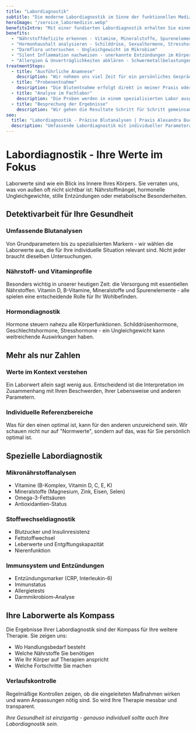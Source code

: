 ```yaml
---
title: "Labordiagnostik"
subtitle: "Die moderne Labordiagnostik im Sinne der funktionellen Medizin ist wie eine Detektivarbeit für Ihre Gesundheit: Sie hilft uns, verborgenen Ursachen auf die Spur zu kommen und Zusammenhänge sichtbar zu machen, die sonst leicht übersehen werden. Anhand gezielter Laborwerte lässt sich feststellen, ob z.B. der Hormonhaushalt im Gleichgewicht ist, die Nährstoffversorgung ausreichend erfolgt, die Darmflora stabil arbeitet oder ob stille Entzündungen im Körper aktiv sind. Auch mögliche Belastungen durch Schwermetalle, Allergien oder Unverträglichkeiten können so erkannt werden.<br><br>Ziel ist es, Ursachen von chronischen Beschwerden, Energielosigkeit oder unspezifischen Symptomen besser zu verstehen. Die Labordiagnostik betrachtet den Körper in seiner Regulation und zeigt, wo er Unterstützung benötigt."
heroImage: "/service_labormedizin.webp"
benefitsIntro: "Mit einer fundierten Labordiagnostik erhalten Sie einen präzisen Einblick in die Prozesse Ihres Körpers  und damit eine wichtige Grundlage, um Gesundheit und Wohlbefinden gezielt zu fördern."
benefits:
  - "Nährstoffdefizite erkennen - Vitamine, Mineralstoffe, Spurenelemente"
  - "Hormonhaushalt analysieren - Schilddrüse, Sexualhormone, Stresshormone"
  - "Darmflora untersuchen - Ungleichgewicht im Mikrobiom"
  - "Silent Inflammation nachweisen - unerkannte Entzündungen im Körper"
  - "Allergien & Unverträglichkeiten abklären - Schwermetallbelastungen erkennen"
treatmentSteps:
  - title: "Ausführliche Anamnese"
    description: "Wir nehmen uns viel Zeit für ein persönliches Gespräch. Dabei betrachten wir Ihre Beschwerden, Ihre Lebensumstände und Ihre Gesundheitsziele und ich berate Sie gerne, welche Untersuchungen sinnvoll sind."
  - title: "Probenentnahme"
    description: "Die Blutentnahme erfolgt direkt in meiner Praxis oder unkompliziert bei einem unserer Partnerlabore. Je nach Fragestellung können auch andere Proben sinnvoll sein. Alles wird Ihnen vorab verständlich erklärt und so gestaltet, dass es für Sie unkompliziert bleibt."
  - title: "Analyse im Fachlabor"
    description: "Die Proben werden in einem spezialisierten Labor ausgewertet. So entstehen zuverlässige und aussagekräftige Ergebnisse, die wertvolle Hinweise auf mögliche Ursachen Ihrer Beschwerden liefern können."
  - title: "Besprechung der Ergebnisse"
    description: "Wir gehen die Resultate Schritt für Schritt gemeinsam durch. Sie erhalten eine klare und verständliche Erklärung, was die Werte bedeuten, wo die Zusammenhänge liegen und welche Möglichkeiten sich daraus für Ihr weiteres Vorgehen ergeben."
seo:
  title: "Labordiagnostik - Präzise Blutanalysen | Praxis Alexandra Buchmann"
  description: "Umfassende Labordiagnostik mit individueller Parameterauswahl. Von Nährstoffanalysen bis Hormondiagnostik - fundierte Werte für klare Entscheidungen."
---
```


# Labordiagnostik - Ihre Werte im Fokus

Laborwerte sind wie ein Blick ins Innere Ihres Körpers. Sie verraten uns, was von außen oft nicht sichtbar ist: Nährstoffmängel, hormonelle Ungleichgewichte, stille Entzündungen oder metabolische Besonderheiten.

## Detektivarbeit für Ihre Gesundheit

### Umfassende Blutanalysen
Von Grundparametern bis zu spezialisierten Markern - wir wählen die Laborwerte aus, die für Ihre individuelle Situation relevant sind. Nicht jeder braucht dieselben Untersuchungen.

### Nährstoff- und Vitaminprofile
Besonders wichtig in unserer heutigen Zeit: die Versorgung mit essentiellen Nährstoffen. Vitamin D, B-Vitamine, Mineralstoffe und Spurenelemente - alle spielen eine entscheidende Rolle für Ihr Wohlbefinden.

### Hormondiagnostik
Hormone steuern nahezu alle Körperfunktionen. Schilddrüsenhormone, Geschlechtshormone, Stresshormone - ein Ungleichgewicht kann weitreichende Auswirkungen haben.

## Mehr als nur Zahlen

### Werte im Kontext verstehen
Ein Laborwert allein sagt wenig aus. Entscheidend ist die Interpretation im Zusammenhang mit Ihren Beschwerden, Ihrer Lebensweise und anderen Parametern.

### Individuelle Referenzbereiche
Was für den einen optimal ist, kann für den anderen unzureichend sein. Wir schauen nicht nur auf "Normwerte", sondern auf das, was für Sie persönlich optimal ist.

## Spezielle Labordiagnostik

### Mikronährstoffanalysen
- Vitamine (B-Komplex, Vitamin D, C, E, K)
- Mineralstoffe (Magnesium, Zink, Eisen, Selen)
- Omega-3-Fettsäuren
- Antioxidantien-Status

### Stoffwechseldiagnostik
- Blutzucker und Insulinresistenz
- Fettstoffwechsel
- Leberwerte und Entgiftungskapazität
- Nierenfunktion

### Immunsystem und Entzündungen
- Entzündungsmarker (CRP, Interleukin-6)
- Immunstatus
- Allergietests
- Darmmikrobiom-Analyse

## Ihre Laborwerte als Kompass

Die Ergebnisse Ihrer Labordiagnostik sind der Kompass für Ihre weitere Therapie. Sie zeigen uns:

- Wo Handlungsbedarf besteht
- Welche Nährstoffe Sie benötigen
- Wie Ihr Körper auf Therapien anspricht
- Welche Fortschritte Sie machen

### Verlaufskontrolle
Regelmäßige Kontrollen zeigen, ob die eingeleiteten Maßnahmen wirken und wann Anpassungen nötig sind. So wird Ihre Therapie messbar und transparent.

*Ihre Gesundheit ist einzigartig - genauso individuell sollte auch Ihre Labordiagnostik sein.*
